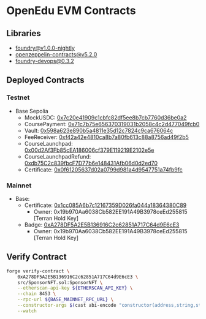 # OpenEdu EVM Contracts

## Libraries
- foundry@v1.0.0-nightly
- openzeppelin-contracts@v5.2.0
- foundry-devops@0.3.2

## Deployed Contracts
### Testnet
- Base Sepolia
  - MockUSDC: [0x7c20e41909c1cbfc82df5ee8b7cb7760d36be0a2](https://sepolia.basescan.org/address/0x7c20e41909c1cbfc82df5ee8b7cb7760d36be0a2)
  - CoursePayment: [0x71c7b75e656370319031b2058c4c2d477049fcb0](https://sepolia.basescan.org/address/0x71c7b75e656370319031b2058c4c2d477049fcb0)
  - Vault: [0x598a623e890b5a4811e35d12c7824c9ca676064c](https://sepolia.basescan.org/address/0x598a623e890b5a4811e35d12c7824c9ca676064c)
  - FeeReceiver: [0xf42a42e4810ca8b7a80fb613c88a8756ad49f2b5](https://sepolia.basescan.org/address/0xf42a42e4810ca8b7a80fb613c88a8756ad49f2b5)
  - CourseLaunchpad: [0x00d2Af3Fb85cEA186006cf379E119219E2102e5e](https://sepolia.basescan.org/address/0x00d2af3fb85cea186006cf379e119219e2102e5e)
  - CourseLaunchpadRefund: [0xdb75C2c839fbcF7D77b6e148431Afb06d0d2ed70](https://sepolia.basescan.org/address/0xdb75c2c839fbcf7d77b6e148431afb06d0d2ed70)
  - Certificate: [0x0f61205637d02a0799d981a4d9547751a74fb9fc](https://sepolia.basescan.org/address/0x0f61205637d02a0799d981a4d9547751a74fb9fc)
  
### Mainnet

- Base:
  - Certificate: [0x1cc085A6b7c12167359D026fa044a18364380C89](https://basescan.org/address/0x1cc085A6b7c12167359D026fa044a18364380C89)
    - Owner: 0x19b970Aa6038Cb582EE191A49B3978ceEd255815 [Terran Hold Key]
  - Badge: [0xA278DF5A2E5B136916C2c62851A717C64d9E6cE3](https://basescan.org/address/0xA278DF5A2E5B136916C2c62851A717C64d9E6cE3)
    - Owner: 0x19b970Aa6038Cb582EE191A49B3978ceEd255815 [Terran Hold Key]
    

## Verify Contract

```bash
forge verify-contract \
    0xA278DF5A2E5B136916C2c62851A717C64d9E6cE3 \
    src/SponsorNFT.sol:SponsorNFT \
    --etherscan-api-key ${ETHERSCAN_API_KEY} \
    --chain 8453 \
    --rpc-url ${BASE_MAINNET_RPC_URL} \
    --constructor-args $(cast abi-encode "constructor(address,string,string)" 0x19b970Aa6038Cb582EE191A49B3978ceEd255815 "OpenEdu Badge" "OEB") \
    --watch
```
